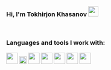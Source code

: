 ### Hi, I'm Tokhirjon Khasanov <img src="https://media.giphy.com/media/hvRJCLFzcasrR4ia7z/giphy.gif" width="27px">

<!-- I make videos on YouTube about software development. <br />
I work remotely and like to travel a lot. -->

<br />

### Languages and tools I work with:

<code><img src="https://cdn.pixabay.com/photo/2017/08/05/11/16/logo-2582748_1280.png" width="30px"></code>
<code><img src="https://batflat.org/themes/default/img/css-logo.png" width="20px"></code>
<code><img src="https://sass-lang.com/assets/img/styleguide/white-e44bed0d.png" width="30px"></code>
<code><img src="https://icon-library.com/images/b-icon/b-icon-0.jpg" width="30px"></code>
<code><img src="https://brandslogos.com/wp-content/uploads/images/large/javascript-logo-black-and-white.png" width="30px"></code>
<code><img src="https://cdn.freebiesupply.com/logos/large/2x/react-1-logo-black-and-white.png" width="30px"></code>
<code><img src="https://cdn.freebiesupply.com/logos/large/2x/redux-logo-black-and-white.png" width="30px"></code>

<br />
